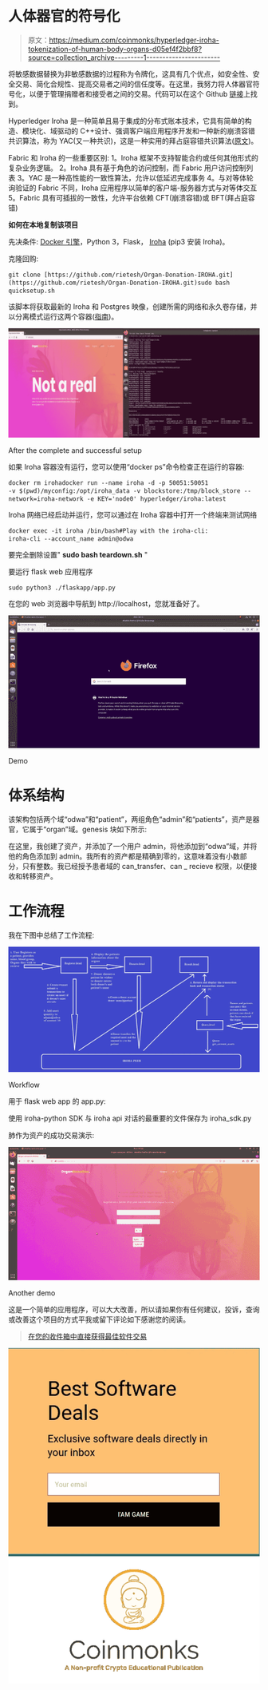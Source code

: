 # 人体器官的符号化

> 原文：<https://medium.com/coinmonks/hyperledger-iroha-tokenization-of-human-body-organs-d05ef4f2bbf8?source=collection_archive---------1----------------------->

将敏感数据替换为非敏感数据的过程称为令牌化，这具有几个优点，如安全性、安全交易、简化合规性、提高交易者之间的信任度等。在这里，我努力将人体器官符号化，以便于管理捐赠者和接受者之间的交易。代码可以在这个 Github [链接](https://github.com/rietesh/Organ-Donation-IROHA.git)上找到。

Hyperledger Iroha 是一种简单且易于集成的分布式账本技术，它具有简单的构造、模块化、域驱动的 C++设计、强调客户端应用程序开发和一种新的崩溃容错共识算法，称为 YAC(又一种共识)，这是一种实用的拜占庭容错共识算法([原文](https://arxiv.org/pdf/1809.00554.pdf))。

Fabric 和 Iroha 的一些重要区别:
1。Iroha 框架不支持智能合约或任何其他形式的复杂业务逻辑。
2。Iroha 具有基于角色的访问控制，而 Fabric 用户访问控制列表
3。YAC 是一种高性能的一致性算法，允许以低延迟完成事务
4。与对等体轮询验证的 Fabric 不同，Iroha 应用程序以简单的客户端-服务器方式与对等体交互
5。Fabric 具有可插拔的一致性，允许平台依赖 CFT(崩溃容错)或 BFT(拜占庭容错)

**如何在本地复制该项目**

先决条件: [Docker 引擎](https://docs.docker.com/install/)，Python 3，Flask， [Iroha](https://github.com/hyperledger/iroha-python) (pip3 安装 Iroha)。

克隆回购:

```
git clone [https://github.com/rietesh/Organ-Donation-IROHA.git](https://github.com/rietesh/Organ-Donation-IROHA.git)sudo bash quicksetup.sh
```

该脚本将获取最新的 Iroha 和 Postgres 映像，创建所需的网络和永久卷存储，并以分离模式运行这两个容器([指南](https://iroha.readthedocs.io/en/latest/deploy/single.html))。

![](img/04f50ad4ffe79ecc4a4e23bf30694ece.png)

After the complete and successful setup

如果 Iroha 容器没有运行，您可以使用“docker ps”命令检查正在运行的容器:

```
docker rm irohadocker run --name iroha -d -p 50051:50051
-v $(pwd)/myconfig:/opt/iroha_data -v blockstore:/tmp/block_store --network=iroha-network -e KEY='node0' hyperledger/iroha:latest
```

Iroha 网络已经启动并运行，您可以通过在 Iroha 容器中打开一个终端来测试网络

```
docker exec -it iroha /bin/bash#Play with the iroha-cli:
iroha-cli --account_name admin@odwa
```

要完全删除设置" **sudo bash teardown.sh** "

要运行 flask web 应用程序

```
sudo python3 ./flaskapp/app.py
```

在您的 web 浏览器中导航到 http://localhost，您就准备好了。

![](img/9f9adf7d3203c8fe8cab088199e06d91.png)

Demo

# 体系结构

该架构包括两个域“odwa”和“patient”，两组角色“admin”和“patients”，资产是器官，它属于“organ”域。genesis 块如下所示:

在这里，我创建了资产，并添加了一个用户 admin，将他添加到“odwa”域，并将他的角色添加到 admin。我所有的资产都是精确到零的，这意味着没有小数部分，只有整数。我已经授予患者域的 can_transfer、can _ recieve 权限，以便接收和转移资产。

# 工作流程

我在下图中总结了工作流程:

![](img/a713922a9dace40c939a9bfed79428ca.png)

Workflow

用于 flask web app 的 app.py:

使用 iroha-python SDK 与 iroha api 对话的最重要的文件保存为 iroha_sdk.py

肺作为资产的成功交易演示:

![](img/084b0e6de3aaac00fd2948375a03e782.png)

Another demo

这是一个简单的应用程序，可以大大改善，所以请如果你有任何建议，投诉，查询或改善这个项目的方式平我或留下评论如下感谢您的阅读。

> [在您的收件箱中直接获得最佳软件交易](https://coincodecap.com/?utm_source=coinmonks)

[![](img/7c0b3dfdcbfea594cc0ae7d4f9bf6fcb.png)](https://coincodecap.com/?utm_source=coinmonks)[![](img/0ac758d7122ac1c2860cc155daf2c5d8.png)](https://coincodecap.com)